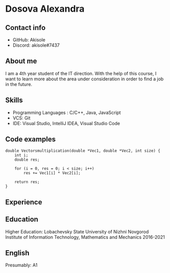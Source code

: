# Dosova Alexandra

## Contact info

- GitHub: Akisole
- Discord: akisole#7437

## About me

I am a 4th year student of the IT direction. With the help of this course, I want to learn more about the area under consideration in order to find a job in the future.

## Skills

- Programming Languages : C/C++, Java, JavaScript
- VCS: Git
- IDE: Visual Studio, IntelliJ IDEA, Visual Studio Code

## Code examples

```
double Vectorsmultiplication(double *Vec1, double *Vec2, int size) {
	int i;
	double res;

	for (i = 0, res = 0; i < size; i++)
		res += Vec1[i] * Vec2[i];

	return res;
}
```

## Experience

## Education

Higher Education:
Lobachevsky State University of Nizhni Novgorod
Institute of Information Technology, Mathematics and Mechanics
2016-2021

## English

Presumably: A1
